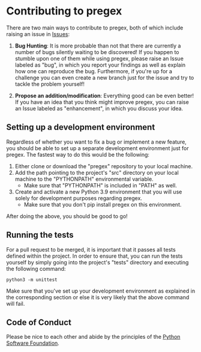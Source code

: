 
Contributing to pregex
============================

There are two main ways to contribute to pregex, both of which include
raising an issue in [Issues][issues-page]:

1. **Bug Hunting**: It is more probable than not that there are currently 
   a number of bugs silently waiting to be discovered! If you happen to stumble
   upon one of them while using pregex, please raise an Issue labeled as "bug",
   in which you report your findings as well as explain how one can reproduce
   the bug. Furthermore, if you're up for a challenge you can even create a
   new branch just for the issue and try to tackle the problem yourself!

2. **Propose an addition/modification**: Everything good can be even better!
   If you have an idea that you think might improve pregex, you can raise an
   Issue labeled as "enhancement", in which you discuss your idea.

Setting up a development environment
-------------------------------------
Regardless of whether you want to fix a bug or implement a new feature, you should
be able to set up a separate development environment just for pregex. The fastest way
to do this would be the following:

1. Either clone or download the "pregex" repository to your local machine.
2. Add the path pointing to the project's "src" directory on your local machine to the "PYTHONPATH" environmental variable.
	- Make sure that "PYTHONPATH" is included in "PATH" as well.
3. Create and activate a new Python 3.9 environment that you will use solely for development purposes regarding pregex.
	- Make sure that you don't pip install pregex on this environment.

After doing the above, you should be good to go!

Running the tests
-------------------------------------
For a pull request to be merged, it is important that it passes all tests defined
within the project. In order to ensure that, you can run the tests yourself by
simply going into the project's "tests" directory and executing the following
command:
```
python3 -m unittest
```
Make sure that you've set up your development environment as explained in the
corresponding section or else it is very likely that the above command will fail.


Code of Conduct
---------------

Please be nice to each other and abide by the principles of the [Python Software Foundation][psf-coc].

<!-- MARKDOWN LINKS & IMAGES -->
[issues-page]: https://github.com/manoss96/pregex/issues
[psf-coc]: https://www.python.org/psf/codeofconduct/